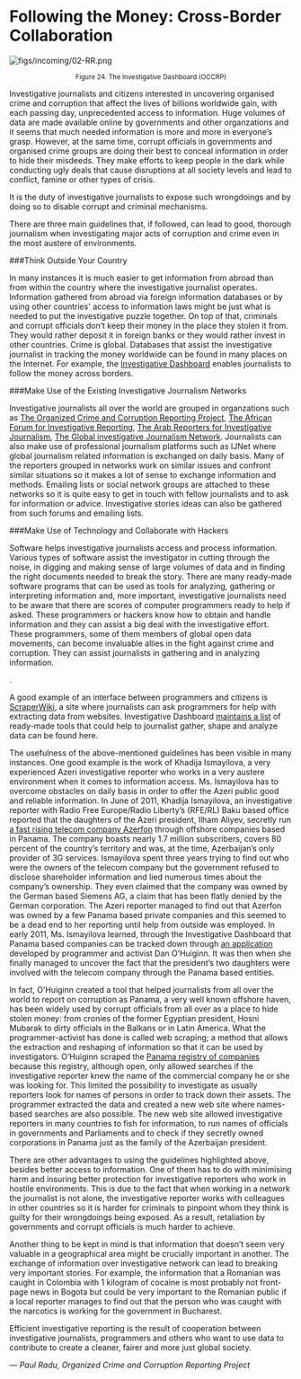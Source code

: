 # Following the Money: Cross-Border Collaboration

![figs/incoming/02-RR.png](http://datajournalismhandbook.org/1.0/en/figs/incoming/02-RR.png "Figure 24. The Investigative Dashboard (OCCRP)")

<center><small>Figure 24. The Investigative Dashboard (OCCRP)</small></center>

Investigative journalists and citizens interested in uncovering organised crime and corruption that affect the lives of billions worldwide gain, with each passing day, unprecedented access to information. Huge volumes of data are made available online by governments and other organzations and it seems that much needed information is more and more in everyone’s grasp. However, at the same time, corrupt officials in governments and organised crime groups are doing their best to conceal information in order to hide their misdeeds. They make efforts to keep people in the dark while conducting ugly deals that cause disruptions at all society levels and lead to conflict, famine or other types of crisis.

It is the duty of investigative journalists to expose such wrongdoings and by doing so to disable corrupt and criminal mechanisms.

There are three main guidelines that, if followed, can lead to good, thorough journalism when investigating major acts of corruption and crime even in the most austere of environments.

###Think Outside Your Country

In many instances it is much easier to get information from abroad than from within the country where the investigative journalist operates. Information gathered from abroad via foreign information databases or by using other countries' access to information laws might be just what is needed to put the investigative puzzle together. On top of that, criminals and corrupt officials don’t keep their money in the place they stolen it from. They would rather deposit it in foreign banks or they would rather invest in other countries. Crime is global. Databases that assist the investigative journalist in tracking the money worldwide can be found in many places on the Internet. For example, the [Investigative Dashboard](http://www.investigativedashboard.org/category/wwd/) enables journalists to follow the money across borders.

###Make Use of the Existing Investigative Journalism Networks

Investigative journalists all over the world are grouped in organzations such as [The Organized Crime and Corruption Reporting Project](http://www.reportingproject.net/), [The African Forum for Investigative Reporting](http://www.fairreporters.org/), [The Arab Reporters for Investigative Journalism](http://arij.net/), [The Global investigative Journalism Network](http://www.gijn.org/). Journalists can also make use of professional journalism platforms such as IJNet where global journalism related information is exchanged on daily basis. Many of the reporters grouped in networks work on similar issues and confront similar situations so it makes a lot of sense to exchange information and methods. Emailing lists or social network groups are attached to these networks so it is quite easy to get in touch with fellow journalists and to ask for information or advice. Investigative stories ideas can also be gathered from such forums and emailing lists.

###Make Use of Technology and Collaborate with Hackers

Software helps investigative journalists access and process information. Various types of software assist the investigator in cutting through the noise, in digging and making sense of large volumes of data and in finding the right documents needed to break the story. There are many ready-made software programs that can be used as tools for analyzing, gathering or interpreting information and, more important, investigative journalists need to be aware that there are scores of computer programmers ready to help if asked. These programmers or hackers know how to obtain and handle information and they can assist a big deal with the investigative effort. These programmers, some of them members of global open data movements, can become invaluable allies in the fight against crime and corruption. They can assist journalists in gathering and in analyzing information.

.

A good example of an interface between programmers and citizens is [ScraperWiki](https://scraperwiki.com/), a site where journalists can ask programmers for help with extracting data from websites. Investigative Dashboard [maintains a list](http://www.investigativedashboard.org/2011/02/software-resources/) of ready-made tools that could help to journalist gather, shape and analyze data can be found here.

The usefulness of the above-mentioned guidelines has been visible in many instances. One good example is the work of Khadija Ismayilova, a very experienced Azeri investigative reporter who works in a very austere environment when it comes to information access. Ms. Ismayilova has to overcome obstacles on daily basis in order to offer the Azeri public good and reliable information. In June of 2011, Khadija Ismayilova, an investigative reporter with Radio Free Europe/Radio Liberty’s (RFE/RL) Baku based office reported that the daughters of the Azeri president, Ilham Aliyev, secretly run [a fast rising telecom company Azerfon](http://www.rferl.org/content/azerbaijan_president_aliyev_daughters_tied_to_telecoms_firm/24248340.html) through offshore companies based in Panama. The company boasts nearly 1.7 million subscribers, covers 80 percent of the country’s territory and was, at the time, Azerbaijan’s only provider of 3G services. Ismayilova spent three years trying to find out who were the owners of the telecom company but the government refused to disclose shareholder information and lied numerous times about the company’s ownership. They even claimed that the company was owned by the German based Siemens AG, a claim that has been flatly denied by the German corporation. The Azeri reporter managed to find out that Azerfon was owned by a few Panama based private companies and this seemed to be a dead end to her reporting until help from outside was employed. In early 2011, Ms. Ismayilova learned, through the Investigative Dashboard that Panama based companies can be tracked down through [an application](http://ohuiginn.net/panama/) developed by programmer and activist Dan O’Huiginn. It was then when she finally managed to uncover the fact that the president’s two daughters were involved with the telecom company through the Panama based entities.

In fact, O’Huiginn created a tool that helped journalists from all over the world to report on corruption as Panama, a very well known offshore haven, has been widely used by corrupt officials from all over as a place to hide stolen money: from cronies of the former Egyptian president, Hosni Mubarak to dirty officials in the Balkans or in Latin America. What the programmer-activist has done is called web scraping; a method that allows the extraction and reshaping of information so that it can be used by investigators. O’Huiginn scraped the [Panama registry of companies](http://www.registro-publico.gob.pa/index.php/en/) because this registry, although open, only allowed searches if the investigative reporter knew the name of the commercial company he or she was looking for. This limited the possibility to investigate as usually reporters look for names of persons in order to track down their assets. The programmer extracted the data and created a new web site where names-based searches are also possible. The new web site allowed investigative reporters in many countries to fish for information, to run names of officials in governments and Parliaments and to check if they secretly owned corporations in Panama just as the family of the Azerbaijan president.

There are other advantages to using the guidelines highlighted above, besides better access to information. One of them has to do with minimising harm and insuring better protection for investigative reporters who work in hostile environments. This is due to the fact that when working in a network the journalist is not alone, the investigative reporter works with colleagues in other countries so it is harder for criminals to pinpoint whom they think is guilty for their wrongdoings being exposed. As a result, retaliation by governments and corrupt officials is much harder to achieve.

Another thing to be kept in mind is that information that doesn’t seem very valuable in a geographical area might be crucially important in another. The exchange of information over investigative network can lead to breaking very important stories. For example, the information that a Romanian was caught in Colombia with 1 kilogram of cocaine is most probably not front-page news in Bogota but could be very important to the Romanian public if a local reporter manages to find out that the person who was caught with the narcotics is working for the government in Bucharest.

Efficient investigative reporting is the result of cooperation between investigative journalists, programmers and others who want to use data to contribute to create a cleaner, fairer and more just global society.

— *Paul Radu, Organized Crime and Corruption Reporting Project*
